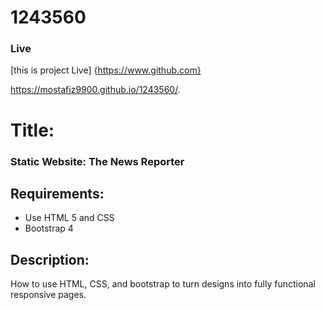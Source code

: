 # 1243560
### Live 

[this is project Live] {https://www.github.com}

https://mostafiz9900.github.io/1243560/.


# Title:
### Static Website: The News Reporter

## Requirements:
- Use HTML 5 and CSS
- Bootstrap 4
## Description:
How to use HTML, CSS, and bootstrap to turn designs into fully functional responsive pages.


